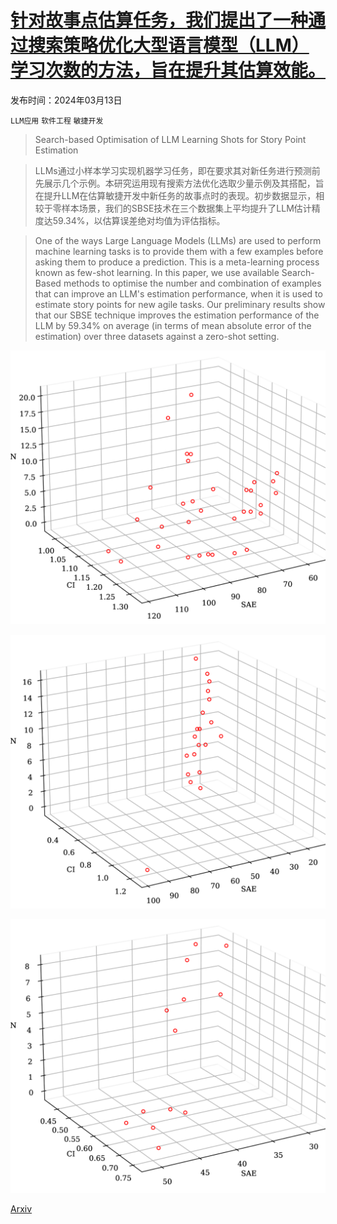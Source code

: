 # [针对故事点估算任务，我们提出了一种通过搜索策略优化大型语言模型（LLM）学习次数的方法，旨在提升其估算效能。](https://arxiv.org/abs/2403.08430)

发布时间：2024年03月13日

`LLM应用` `软件工程` `敏捷开发`

> Search-based Optimisation of LLM Learning Shots for Story Point Estimation

> LLMs通过小样本学习实现机器学习任务，即在要求其对新任务进行预测前先展示几个示例。本研究运用现有搜索方法优化选取少量示例及其搭配，旨在提升LLM在估算敏捷开发中新任务的故事点时的表现。初步数据显示，相较于零样本场景，我们的SBSE技术在三个数据集上平均提升了LLM估计精度达59.34%，以估算误差绝对均值为评估指标。

> One of the ways Large Language Models (LLMs) are used to perform machine learning tasks is to provide them with a few examples before asking them to produce a prediction. This is a meta-learning process known as few-shot learning. In this paper, we use available Search-Based methods to optimise the number and combination of examples that can improve an LLM's estimation performance, when it is used to estimate story points for new agile tasks. Our preliminary results show that our SBSE technique improves the estimation performance of the LLM by 59.34% on average (in terms of mean absolute error of the estimation) over three datasets against a zero-shot setting.

![针对故事点估算任务，我们提出了一种通过搜索策略优化大型语言模型（LLM）学习次数的方法，旨在提升其估算效能。](../../../paper_images/2403.08430/x1.png)

![针对故事点估算任务，我们提出了一种通过搜索策略优化大型语言模型（LLM）学习次数的方法，旨在提升其估算效能。](../../../paper_images/2403.08430/x2.png)

![针对故事点估算任务，我们提出了一种通过搜索策略优化大型语言模型（LLM）学习次数的方法，旨在提升其估算效能。](../../../paper_images/2403.08430/x3.png)

[Arxiv](https://arxiv.org/abs/2403.08430)